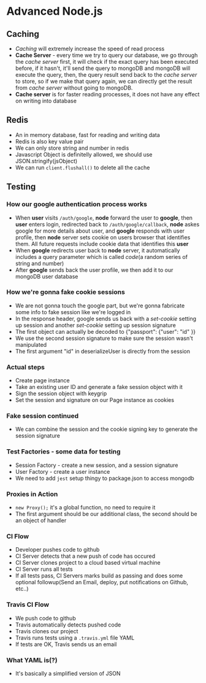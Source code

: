 # Advanced Node.js

## Caching

* _Caching_ will extremely increase the speed of read process
* **Cache Server** - every time we try to query our database, we go through the _cache server_ first, it will check if the exact query has been executed before, if it hasn't, it'll send the query to mongoDB and mongoDB will execute the query, then, the query result send back to the _cache server_ to store, so if we make that query again, we can directly get the result from _cache server_ without going to mongoDB.
* **Cache server** is for faster reading processes, it does not have any effect on writing into database

## Redis

* An in memory database, fast for reading and writing data
* Redis is also key value pair
* We can only store string and number in redis
* Javascript Object is definitelly allowed, we should use JSON.stringify(jsObject)
* We can run `client.flushall()` to delete all the cache

## Testing

### How our google authentication process works

* When **user** visits `/auth/google`, **node** forward the user to **google**, then **user** enters login, redirected back to `/auth/google/callback`, **node** askes google for more details about user, and **google** responds with user profile, then **node** server sets cookie on users browser that identifies them. All future requests include cookie data that identifies this **user**
* When **google** redirects user back to **node** server, it automatically includes a query parameter which is called _code_(a random series of string and number)
* After **google** sends back the user profile, we then add it to our mongoDB user database

### How we're gonna fake cookie sessions

* We are not gonna touch the google part, but we're gonna fabricate some info to fake session like we're logged in
* In the response header, google sends us back with a _set-cookie_ setting up session and another _set-cookie_ setting up session signature
* The first object can actually be decoded to {"passport": {"user": "id" }}
* We use the second session signature to make sure the
  session wasn't manipulated
* The first argument "id" in deserializeUser is directly from the session

### Actual steps

* Create page instance
* Take an existing user ID and generate a fake session object with it
* Sign the session object with keygrip
* Set the session and signature on our Page instance as cookies

### Fake session continued

* We can combine the session and the cookie signing key to generate the session signature

### Test Factories - some data for testing

* Session Factory - create a new session, and a session signature
* User Factory - create a user instance
* We need to add `jest` setup thingy to package.json to access mongodb

### Proxies in Action

* `new Proxy();` it's a global function, no need to require it
* The first argument should be our additional class, the second should be an object of handler

### CI Flow

* Developer pushes code to github
* CI Server detects that a new push of code has occured
* CI Server clones project to a cloud based virtual machine
* CI Server runs all tests
* If all tests pass, CI Servers marks build as passing and does some optional followup(Send an Email, deploy, put notifications on Github, etc..)

### Travis CI Flow

* We push code to github
* Travis automatically detects pushed code
* Travis clones our project
* Travis runs tests using a `.travis.yml` file YAML
* If tests are OK, Travis sends us an email

### What YAML is(?)

* It's basically a simplified version of JSON
